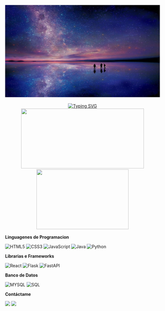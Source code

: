 
<div align="center">
<img src="./src/image/Salar-de-Uyuni-night-Stars.jpg" alt="Gif animado" width="750px" height="300">
</div>

<br>

<div align="center">
<a href="https://git.io/typing-svg"><img src="https://readme-typing-svg.herokuapp.com?font=Doto&weight=500&size=22&pause=1000&width=435&lines=Hola%2C+mi+nombre+es+Carlos+Leonel;Soy+un+Software+Developer;Bienvenido+a+mi+Github" alt="Typing SVG" /></a>
</div>


<div align="center">

<img width="400px" height="195px" src="https://github-readme-stats.vercel.app/api?username=Carlos-Leon3l&show_icons=true&theme=tokyonight" />
<img width="300px" height="195px" src="https://github-readme-stats.vercel.app/api/top-langs/?username=Carlos-Leon3l&layout=compact&theme=tokyonight"/>

</div>
<div>
          
**Linguagenes de Programacion**

![HTML5](https://img.shields.io/badge/html5-%23E34F26.svg?style=for-the-badge&logo=html5&logoColor=white)
![CSS3](https://img.shields.io/badge/css3-%231572B6.svg?style=for-the-badge&logo=css3&logoColor=white)
![JavaScript](https://img.shields.io/badge/javascript-%23323330.svg?style=for-the-badge&logo=javascript&logoColor=%23F7DF1E)
![Java](https://img.shields.io/badge/Java-ED8B00?style=for-the-badge&logo=openjdk&logoColor=white)
![Python](https://img.shields.io/badge/python-3776A6?style=for-the-badge&logo=python&logoColor=white)
</div>
<div> 
          
**Librarias e Frameworks**

![React](https://img.shields.io/badge/react-%2320232a.svg?style=for-the-badge&logo=react&logoColor=%2361DAFB)
![Flask](https://img.shields.io/badge/Flask-000000?style=for-the-badge&logo=Flask&logoColor=white)
![FastAPI](https://img.shields.io/badge/FastAPI-005571?style=for-the-badge&logo=fastapi)
</div>
<div> 
          
**Banco de Datos**
          
![MYSQL](https://img.shields.io/badge/MySQL-4479A1?style=for-the-badge&logo=mysql&logoColor=white)
![SQL](https://img.shields.io/badge/-SQL-000?&logo=MySQL&logoColor=4479A1)
</div>
<div> 

**Contáctame**

<a href="carlos.leonel268@gmail.com" target="_blank"><img src="https://img.shields.io/badge/Gmail-D14836?style=for-the-badge&logo=gmail&logoColor=white" target="_blank"></a> 
<a href ="https://www.linkedin.com/in/carlos-leonel-a3601733a/"><img src="https://img.shields.io/badge/LinkedIn-0077B5?style=for-the-badge&logo=linkedin&logoColor=white" target="_blank"></a>
</div>
